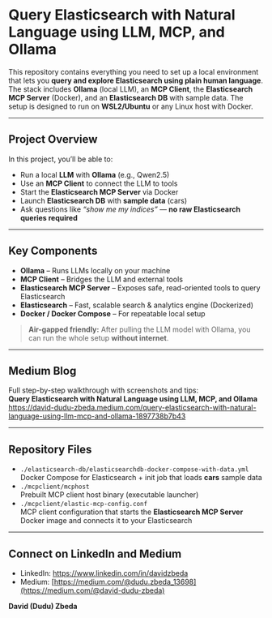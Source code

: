 # Query Elasticsearch with Natural Language using LLM, MCP, and Ollama

This repository contains everything you need to set up a local environment that lets you **query and explore Elasticsearch using plain human language**. The stack includes **Ollama** (local LLM), an **MCP Client**, the **Elasticsearch MCP Server** (Docker), and an **Elasticsearch DB** with sample data. The setup is designed to run on **WSL2/Ubuntu** or any Linux host with Docker.

---

## Project Overview

In this project, you’ll be able to:

- Run a local **LLM** with **Ollama** (e.g., Qwen2.5)  
- Use an **MCP Client** to connect the LLM to tools  
- Start the **Elasticsearch MCP Server** via Docker  
- Launch **Elasticsearch DB** with **sample data** (cars)  
- Ask questions like *“show me my indices”* — **no raw Elasticsearch queries required**

---

## Key Components

- **Ollama** – Runs LLMs locally on your machine  
- **MCP Client** – Bridges the LLM and external tools  
- **Elasticsearch MCP Server** – Exposes safe, read-oriented tools to query Elasticsearch  
- **Elasticsearch** – Fast, scalable search & analytics engine (Dockerized)  
- **Docker / Docker Compose** – For repeatable local setup

> **Air-gapped friendly:** After pulling the LLM model with Ollama, you can run the whole setup **without internet**.

---

## Medium Blog

Full step-by-step walkthrough with screenshots and tips:  
**Query Elasticsearch with Natural Language using LLM, MCP, and Ollama**  
https://david-dudu-zbeda.medium.com/query-elasticsearch-with-natural-language-using-llm-mcp-and-ollama-1897738b7b43

---

## Repository Files

- `./elasticsearch-db/elasticsearchdb-docker-compose-with-data.yml`  
  Docker Compose for Elasticsearch + init job that loads **cars** sample data
- `./mcpclient/mcphost`  
  Prebuilt MCP client host binary (executable launcher)
- `./mcpclient/elastic-mcp-config.conf`  
  MCP client configuration that starts the **Elasticsearch MCP Server** Docker image and connects it to your Elasticsearch

---

## Connect on LinkedIn and Medium

- LinkedIn: https://www.linkedin.com/in/davidzbeda  
- Medium: [https://medium.com/@dudu.zbeda_13698](https://medium.com/@david-dudu-zbeda)

**David (Dudu) Zbeda**
